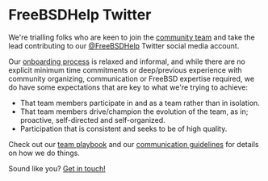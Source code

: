 # FreeBSDHelp Twitter

We're trialling folks who are keen to join the [community team](README.md)
and take the lead contributing to our [@FreeBSDHelp](https://twitter.com/FreeBSDHelp)
Twitter social media account.

Our [onboarding process](onboarding.md) is relaxed and informal, and while there
are no explicit minimum time commitments or deep/previous experience with community 
organizing, communication or FreeBSD expertise required, we do have some expectations
that are key to what we're trying to achieve:

 * That team members participate in and as a team rather than in isolation.
 * That team members drive/champion the evolution of the team, as in; proactive,
   self-directed and self-organized.
 * Participation that is consistent and seeks to be of high quality.

Check out our [team playbook](playbook.md) and our 
[communication guidelines](guidelines.md) for details on how we do things.

Sound like you? [Get in touch!](README.md#join-the-team)
